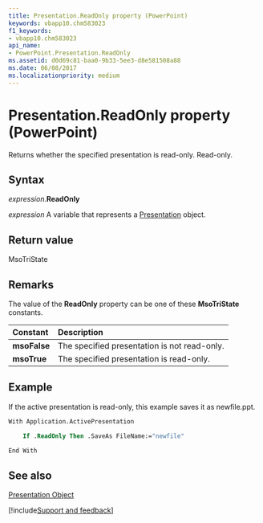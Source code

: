 ```yaml
---
title: Presentation.ReadOnly property (PowerPoint)
keywords: vbapp10.chm583023
f1_keywords:
- vbapp10.chm583023
api_name:
- PowerPoint.Presentation.ReadOnly
ms.assetid: d0d69c81-baa0-9b33-5ee3-d8e581508a88
ms.date: 06/08/2017
ms.localizationpriority: medium
---
```



# Presentation.ReadOnly property (PowerPoint)

Returns whether the specified presentation is read-only. Read-only.


## Syntax

_expression_.**ReadOnly**

_expression_ A variable that represents a [Presentation](PowerPoint.Presentation.md) object.


## Return value

MsoTriState


## Remarks

The value of the **ReadOnly** property can be one of these **MsoTriState** constants.



|Constant|Description|
|:-----|:-----|
|**msoFalse**| The specified presentation is not read-only.|
|**msoTrue**| The specified presentation is read-only.|

## Example

If the active presentation is read-only, this example saves it as newfile.ppt.


```vb
With Application.ActivePresentation

    If .ReadOnly Then .SaveAs FileName:="newfile"

End With
```


## See also


[Presentation Object](PowerPoint.Presentation.md)

[!include[Support and feedback](~/includes/feedback-boilerplate.md)]